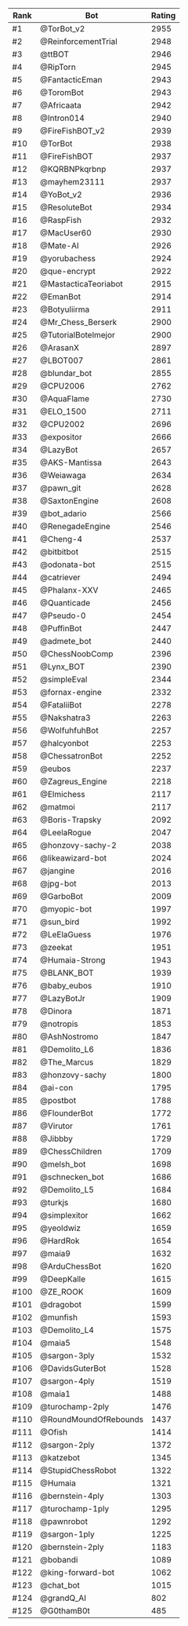 Rank|Bot|Rating
---|---|---
#1|@TorBot_v2|2955
#2|@ReinforcementTrial|2948
#3|@ttBOT|2946
#4|@RipTorn|2945
#5|@FantacticEman|2943
#6|@ToromBot|2943
#7|@Africaata|2942
#8|@Intron014|2940
#9|@FireFishBOT_v2|2939
#10|@TorBot|2938
#11|@FireFishBOT|2937
#12|@KQRBNPkqrbnp|2937
#13|@mayhem23111|2937
#14|@YoBot_v2|2936
#15|@ResoluteBot|2934
#16|@RaspFish|2932
#17|@MacUser60|2930
#18|@Mate-AI|2926
#19|@yorubachess|2924
#20|@que-encrypt|2922
#21|@MastacticaTeoriabot|2915
#22|@EmanBot|2914
#23|@Botyuliirma|2911
#24|@Mr_Chess_Berserk|2900
#25|@TutorialBotelmejor|2900
#26|@ArasanX|2897
#27|@LBOT007|2861
#28|@blundar_bot|2855
#29|@CPU2006|2762
#30|@AquaFlame|2730
#31|@ELO_1500|2711
#32|@CPU2002|2696
#33|@expositor|2666
#34|@LazyBot|2657
#35|@AKS-Mantissa|2643
#36|@Weiawaga|2634
#37|@pawn_git|2628
#38|@SaxtonEngine|2608
#39|@bot_adario|2566
#40|@RenegadeEngine|2546
#41|@Cheng-4|2537
#42|@bitbitbot|2515
#43|@odonata-bot|2515
#44|@catriever|2494
#45|@Phalanx-XXV|2465
#46|@Quanticade|2456
#47|@Pseudo-0|2454
#48|@PuffinBot|2447
#49|@admete_bot|2440
#50|@ChessNoobComp|2396
#51|@Lynx_BOT|2390
#52|@simpleEval|2344
#53|@fornax-engine|2332
#54|@FataliiBot|2278
#55|@Nakshatra3|2263
#56|@WolfuhfuhBot|2257
#57|@halcyonbot|2253
#58|@ChessatronBot|2252
#59|@eubos|2237
#60|@Zagreus_Engine|2218
#61|@Elmichess|2117
#62|@matmoi|2117
#63|@Boris-Trapsky|2092
#64|@LeelaRogue|2047
#65|@honzovy-sachy-2|2038
#66|@likeawizard-bot|2024
#67|@jangine|2016
#68|@jpg-bot|2013
#69|@GarboBot|2009
#70|@myopic-bot|1997
#71|@sun_bird|1992
#72|@LeElaGuess|1976
#73|@zeekat|1951
#74|@Humaia-Strong|1943
#75|@BLANK_BOT|1939
#76|@baby_eubos|1910
#77|@LazyBotJr|1909
#78|@Dinora|1871
#79|@notropis|1853
#80|@AshNostromo|1847
#81|@Demolito_L6|1836
#82|@The_Marcus|1829
#83|@honzovy-sachy|1800
#84|@ai-con|1795
#85|@postbot|1788
#86|@FlounderBot|1772
#87|@Virutor|1761
#88|@Jibbby|1729
#89|@ChessChildren|1709
#90|@melsh_bot|1698
#91|@schnecken_bot|1686
#92|@Demolito_L5|1684
#93|@turkjs|1680
#94|@simplexitor|1662
#95|@yeoldwiz|1659
#96|@HardRok|1654
#97|@maia9|1632
#98|@ArduChessBot|1620
#99|@DeepKalle|1615
#100|@ZE_ROOK|1609
#101|@dragobot|1599
#102|@munfish|1593
#103|@Demolito_L4|1575
#104|@maia5|1548
#105|@sargon-3ply|1532
#106|@DavidsGuterBot|1528
#107|@sargon-4ply|1519
#108|@maia1|1488
#109|@turochamp-2ply|1476
#110|@RoundMoundOfRebounds|1437
#111|@Ofish|1414
#112|@sargon-2ply|1372
#113|@katzebot|1345
#114|@StupidChessRobot|1322
#115|@Humaia|1321
#116|@bernstein-4ply|1303
#117|@turochamp-1ply|1295
#118|@pawnrobot|1292
#119|@sargon-1ply|1225
#120|@bernstein-2ply|1183
#121|@bobandi|1089
#122|@king-forward-bot|1062
#123|@chat_bot|1015
#124|@grandQ_AI|802
#125|@G0thamB0t|485
